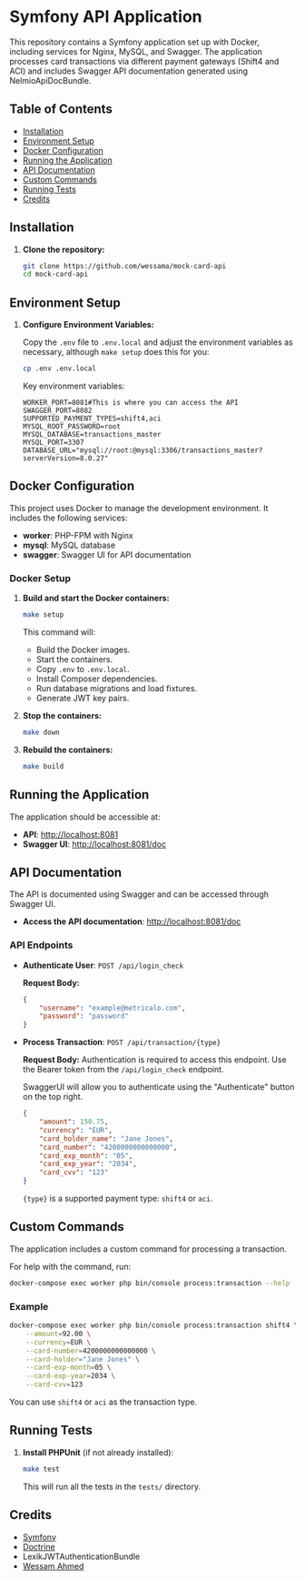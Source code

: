 # Symfony API Application

This repository contains a Symfony application set up with Docker, including services for Nginx, MySQL, and Swagger. The application processes card transactions via different payment gateways (Shift4 and ACI) and includes Swagger API documentation generated using NelmioApiDocBundle.

## Table of Contents

- [Installation](#installation)
- [Environment Setup](#environment-setup)
- [Docker Configuration](#docker-configuration)
- [Running the Application](#running-the-application)
- [API Documentation](#api-documentation)
- [Custom Commands](#custom-commands)
- [Running Tests](#running-tests)
- [Credits](#credits)

## Installation

1. **Clone the repository:**

    ```bash
    git clone https://github.com/wessama/mock-card-api
    cd mock-card-api
    ```

## Environment Setup

1. **Configure Environment Variables:**

   Copy the `.env` file to `.env.local` and adjust the environment variables as necessary, although `make setup` does this for you:

    ```bash
    cp .env .env.local
    ```

   Key environment variables:

    ```dotenv
    WORKER_PORT=8081#This is where you can access the API
    SWAGGER_PORT=8082
    SUPPORTED_PAYMENT_TYPES=shift4,aci
    MYSQL_ROOT_PASSWORD=root
    MYSQL_DATABASE=transactions_master
    MYSQL_PORT=3307
    DATABASE_URL="mysql://root:@mysql:3306/transactions_master?serverVersion=8.0.27"
    ```

## Docker Configuration

This project uses Docker to manage the development environment. It includes the following services:

- **worker**: PHP-FPM with Nginx
- **mysql**: MySQL database
- **swagger**: Swagger UI for API documentation

### Docker Setup

1. **Build and start the Docker containers:**

    ```bash
    make setup
    ```

   This command will:
    - Build the Docker images.
    - Start the containers.
    - Copy `.env` to `.env.local`.
    - Install Composer dependencies.
    - Run database migrations and load fixtures.
    - Generate JWT key pairs.

2. **Stop the containers:**

    ```bash
    make down
    ```

3. **Rebuild the containers:**

    ```bash
    make build
    ```

## Running the Application

The application should be accessible at:

- **API**: [http://localhost:8081](http://localhost:8081)
- **Swagger UI**: [http://localhost:8081/doc](http://localhost:8081/doc)

## API Documentation

The API is documented using Swagger and can be accessed through Swagger UI.

- **Access the API documentation**: [http://localhost:8081/doc](http://localhost:8081/doc)

### API Endpoints

- **Authenticate User**: `POST /api/login_check`

  **Request Body:**

    ```json
    {
        "username": "example@metricalo.com",
        "password": "password"
    }
    ```

- **Process Transaction**: `POST /api/transaction/{type}`

  **Request Body:**
    Authentication is required to access this endpoint. Use the Bearer token from the `/api/login_check` endpoint.
    
    SwaggerUI will allow you to authenticate using the "Authenticate" button on the top right.

    ```json
    {
        "amount": 150.75,
        "currency": "EUR",
        "card_holder_name": "Jane Jones",
        "card_number": "4200000000000000",
        "card_exp_month": "05",
        "card_exp_year": "2034",
        "card_cvv": "123"
    }
    ```

  `{type}` is a supported payment type: `shift4` or `aci`.

## Custom Commands

The application includes a custom command for processing a transaction.

For help with the command, run:

```bash
docker-compose exec worker php bin/console process:transaction --help
```

### Example

```bash
docker-compose exec worker php bin/console process:transaction shift4 \
    --amount=92.00 \
    --currency=EUR \
    --card-number=4200000000000000 \
    --card-holder="Jane Jones" \
    --card-exp-month=05 \
    --card-exp-year=2034 \
    --card-cvv=123
```

You can use `shift4` or `aci` as the transaction type.

## Running Tests

1. **Install PHPUnit** (if not already installed):

    ```bash
    make test
    ```

   This will run all the tests in the `tests/` directory.

## Credits

- [Symfony](https://symfony.com/)
- [Doctrine](https://www.doctrine-project.org/)
- LexikJWTAuthenticationBundle
- [Wessam Ahmed](mailto:wessam.ah@outlook.com)